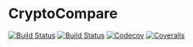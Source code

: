 # CryptoCompare

[![Build Status](https://travis-ci.com/galvanixer/CryptoCompare.jl.svg?branch=master)](https://travis-ci.com/galvanixer/CryptoCompare.jl)
[![Build Status](https://ci.appveyor.com/api/projects/status/github/galvanixer/CryptoCompare.jl?svg=true)](https://ci.appveyor.com/project/galvanixer/CryptoCompare-jl)
[![Codecov](https://codecov.io/gh/galvanixer/CryptoCompare.jl/branch/master/graph/badge.svg)](https://codecov.io/gh/galvanixer/CryptoCompare.jl)
[![Coveralls](https://coveralls.io/repos/github/galvanixer/CryptoCompare.jl/badge.svg?branch=master)](https://coveralls.io/github/galvanixer/CryptoCompare.jl?branch=master)
